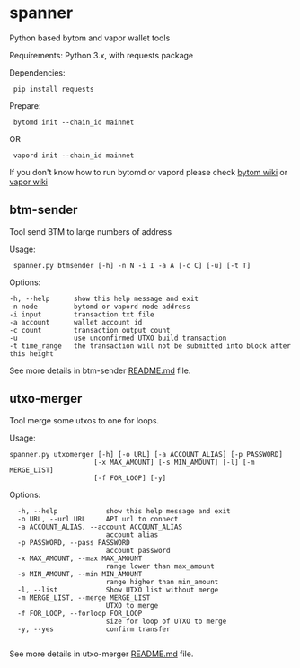 # spanner
Python based bytom and vapor wallet tools

Requirements: Python 3.x, with requests package

Dependencies:
   ```
    pip install requests
   ```
Prepare:
   ```
    bytomd init --chain_id mainnet
   ```
   OR  
   ```
    vapord init --chain_id mainnet
   ```
   If you don't know how to run bytomd or vapord please check [bytom wiki](https://github.com/Bytom/bytom/wiki/Build-and-Install) or [vapor wiki](https://github.com/Bytom/vapor/wiki/Build-and-Install)

## btm-sender

Tool send BTM to large numbers of address

Usage:
   ```
    spanner.py btmsender [-h] -n N -i I -a A [-c C] [-u] [-t T]
   ```
Options:
   ```
  -h, --help      show this help message and exit
  -n node         bytomd or vapord node address
  -i input        transaction txt file
  -a account      wallet account id
  -c count        transaction output count
  -u              use unconfirmed UTXO build transaction
  -t time_range   the transaction will not be submitted into block after this height
  ```
See more details in btm-sender [README.md](https://github.com/Bytom/spanner/blob/master/btmsender/README.md) file.
## utxo-merger

Tool merge some utxos to one for loops.

Usage:
```
spanner.py utxomerger [-h] [-o URL] [-a ACCOUNT_ALIAS] [-p PASSWORD]
                     [-x MAX_AMOUNT] [-s MIN_AMOUNT] [-l] [-m MERGE_LIST]
                     [-f FOR_LOOP] [-y]
```
Options:
```
  -h, --help            show this help message and exit
  -o URL, --url URL     API url to connect
  -a ACCOUNT_ALIAS, --account ACCOUNT_ALIAS
                        account alias
  -p PASSWORD, --pass PASSWORD
                        account password
  -x MAX_AMOUNT, --max MAX_AMOUNT
                        range lower than max_amount
  -s MIN_AMOUNT, --min MIN_AMOUNT
                        range higher than min_amount
  -l, --list            Show UTXO list without merge
  -m MERGE_LIST, --merge MERGE_LIST
                        UTXO to merge
  -f FOR_LOOP, --forloop FOR_LOOP
                        size for loop of UTXO to merge
  -y, --yes             confirm transfer
  
  ```

See more details in utxo-merger [README.md](https://github.com/Bytom/spanner/blob/master/utxomerger/README.md) file.

